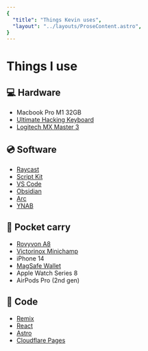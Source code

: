 ```yaml
---
{
  "title": "Things Kevin uses",
  "layout": "../layouts/ProseContent.astro",
}
---
```


# Things I use

## 💻 Hardware

- Macbook Pro M1 32GB
- [Ultimate Hacking Keyboard](https://ultimatehackingkeyboard.com)
- [Logitech MX Master 3](https://www.logitech.com/en-us/products/mice/mx-master-3s.910-006557.html)

## 💿 Software

- [Raycast](https://raycast.com)
- [Script Kit](https://www.scriptkit.com/)
- [VS Code](https://code.visualstudio.com/)
- [Obsidian](https://obsidian.md/)
- [Arc](https://arc.net/)
- [YNAB](https://www.ynab.com/)

## 👖 Pocket carry

- [Rovyvon A8](https://www.amazon.com/RovyVon-Flashlight-Momentary-Keychain-Magnetic/dp/B0B4CJ7X8F/ref=sr_1_4)
- [Victorinox Minichamp](https://www.amazon.com/Victorinox-Swiss-MiniChamp-Pocket-Knife/dp/B00005ML8D/ref=sr_1_1)
- iPhone 14
- [MagSafe Wallet](https://www.apple.com/shop/product/MT273ZM/A/iphone-finewoven-wallet-with-magsafe-evergreen)
- Apple Watch Series 8
- AirPods Pro (2nd gen)

## 🤖 Code

- [Remix](https://remix.run/)
- [React](https://react.dev/)
- [Astro](https://astro.build/)
- [Cloudflare Pages](https://pages.cloudflare.com/)
